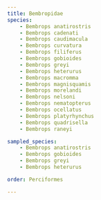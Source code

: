 ```yaml
---
title: Bembropidae
species:
    - Bembrops anatirostris
    - Bembrops cadenati
    - Bembrops caudimacula
    - Bembrops curvatura
    - Bembrops filiferus
    - Bembrops gobioides
    - Bembrops greyi
    - Bembrops heterurus
    - Bembrops macromma
    - Bembrops magnisquamis
    - Bembrops morelandi
    - Bembrops nelsoni
    - Bembrops nematopterus
    - Bembrops ocellatus
    - Bembrops platyrhynchus
    - Bembrops quadrisella
    - Bembrops raneyi

sampled_species:
    - Bembrops anatirostris
    - Bembrops gobioides
    - Bembrops greyi
    - Bembrops heterurus

order: Perciformes

---
```

